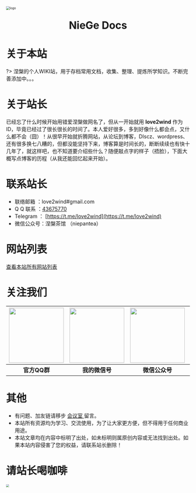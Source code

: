 <div style=""><img src="https://cdn.jsdelivr.net/gh/love2wind/cloudimg/img/d69b0c261182a4880f5209c5c2fe7362.png" alt="logo" style="zoom:60%;margin:60px auto 20px auto;algin:center;display:block;" /></div>

<h1 style="text-align:center;margin:25px auto;display: block;">NieGe Docs</h1>

# 关于本站

?> 涅槃的个人WIKI站，用于存档常用文档，收集、整理、提炼所学知识。不断完善添加中。。。



# 关于站长

已经忘了什么时候开始用错爱涅槃做网名了，但从一开始就用 **love2wind** 作为ID，毕竟已经过了很长很长的时间了。本人爱好很多，多到好像什么都会点，又什么都不会（囧）！从很早开始就折腾网站，从论坛到博客，DIscz、wordpress、还有很多换七八糟的，但都没能坚持下来，博客算是时间长的，断断续续也有快十几年了，就这样吧，也不知道要介绍些什么？随便敲点字的样子（捂脸），下面大概写点博客的历程（从我还能回忆起来开始）。



# 联系站长

- 联络邮箱 ：love2wind#gmail.com
- Q Q 联系 ：[43675770](https://love2wind.cn/go/aHR0cHM6Ly9ibG9nLmhvc3RzLnJ1bi9nby8_dXJsPWh0dHBzOi8vd3BhLnFxLmNvbS9tc2dyZD92PTMmdWluPTQzNjc1NzcwJnNpdGU9cXEmbWVudT15ZXM)
- Telegram ： [https://t.me/love2wind](https://t.me/love2wind)
- 微信公众号：涅槃茶馆 （niepantea）



# 网站列表

[查看本站所有网站列表](nav/site)

# 关注我们

| <img src="C:\Users\Administrator\Downloads\580e093cec0dcb4e1de86fa0bb001124.png" style="width:150px;" /> | <img src="C:\Users\Administrator\Downloads\ba73ae1795ad98a6fca46e8b282ee975.png"  style="width:150px;" /> | <img src="C:\Users\Administrator\Downloads\0011922edd968d73a562c17c1ac6a6b3.png"  style="width:150px;" /> | <img src="C:\Users\Administrator\Downloads\tg.png"  style="width:150px;"  /> |
| :----------------------------------------------------------: | :----------------------------------------------------------: | :----------------------------------------------------------: | :----------------------------------------------------------: |
|                         **官方QQ群**                         |                        **我的微信号**                        |                        **微信公众号**                        |    **[加入TG群](https://t.me/joinchat/NMtbkJmuPdxjZjc9)**    |




# 其他

- 有问题、加友链请移步 [会议室 ](https://love2wind.cn/meeting.html)留言。
- 本站所有资源均为学习、交流使用，为了让大家更方便，但不得用于任何商业用途。
- 本站文章均在内容中标明了出处，如未标明则属原创内容或无法找到出处。如果本站内容侵害了您的权益，请联系站长删除！



# 请站长喝咖啡

<img src="https://cdn.jsdelivr.net/gh/love2wind/blogcdn@v3.0/spzac/img/qcode.png" style="zoom:50%;" />
